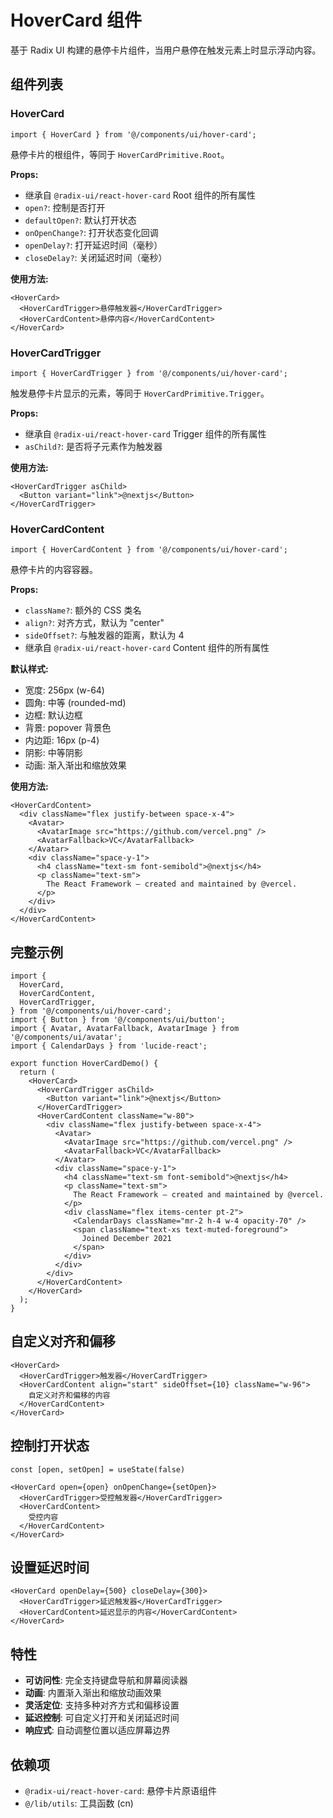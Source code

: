 # HoverCard 组件

基于 Radix UI 构建的悬停卡片组件，当用户悬停在触发元素上时显示浮动内容。

## 组件列表

### HoverCard

```tsx
import { HoverCard } from '@/components/ui/hover-card';
```

悬停卡片的根组件，等同于 `HoverCardPrimitive.Root`。

**Props:**

- 继承自 `@radix-ui/react-hover-card` Root 组件的所有属性
- `open?`: 控制是否打开
- `defaultOpen?`: 默认打开状态
- `onOpenChange?`: 打开状态变化回调
- `openDelay?`: 打开延迟时间（毫秒）
- `closeDelay?`: 关闭延迟时间（毫秒）

**使用方法:**

```tsx
<HoverCard>
  <HoverCardTrigger>悬停触发器</HoverCardTrigger>
  <HoverCardContent>悬停内容</HoverCardContent>
</HoverCard>
```

### HoverCardTrigger

```tsx
import { HoverCardTrigger } from '@/components/ui/hover-card';
```

触发悬停卡片显示的元素，等同于 `HoverCardPrimitive.Trigger`。

**Props:**

- 继承自 `@radix-ui/react-hover-card` Trigger 组件的所有属性
- `asChild?`: 是否将子元素作为触发器

**使用方法:**

```tsx
<HoverCardTrigger asChild>
  <Button variant="link">@nextjs</Button>
</HoverCardTrigger>
```

### HoverCardContent

```tsx
import { HoverCardContent } from '@/components/ui/hover-card';
```

悬停卡片的内容容器。

**Props:**

- `className?`: 额外的 CSS 类名
- `align?`: 对齐方式，默认为 "center"
- `sideOffset?`: 与触发器的距离，默认为 4
- 继承自 `@radix-ui/react-hover-card` Content 组件的所有属性

**默认样式:**

- 宽度: 256px (w-64)
- 圆角: 中等 (rounded-md)
- 边框: 默认边框
- 背景: popover 背景色
- 内边距: 16px (p-4)
- 阴影: 中等阴影
- 动画: 渐入渐出和缩放效果

**使用方法:**

```tsx
<HoverCardContent>
  <div className="flex justify-between space-x-4">
    <Avatar>
      <AvatarImage src="https://github.com/vercel.png" />
      <AvatarFallback>VC</AvatarFallback>
    </Avatar>
    <div className="space-y-1">
      <h4 className="text-sm font-semibold">@nextjs</h4>
      <p className="text-sm">
        The React Framework – created and maintained by @vercel.
      </p>
    </div>
  </div>
</HoverCardContent>
```

## 完整示例

```tsx
import {
  HoverCard,
  HoverCardContent,
  HoverCardTrigger,
} from '@/components/ui/hover-card';
import { Button } from '@/components/ui/button';
import { Avatar, AvatarFallback, AvatarImage } from '@/components/ui/avatar';
import { CalendarDays } from 'lucide-react';

export function HoverCardDemo() {
  return (
    <HoverCard>
      <HoverCardTrigger asChild>
        <Button variant="link">@nextjs</Button>
      </HoverCardTrigger>
      <HoverCardContent className="w-80">
        <div className="flex justify-between space-x-4">
          <Avatar>
            <AvatarImage src="https://github.com/vercel.png" />
            <AvatarFallback>VC</AvatarFallback>
          </Avatar>
          <div className="space-y-1">
            <h4 className="text-sm font-semibold">@nextjs</h4>
            <p className="text-sm">
              The React Framework – created and maintained by @vercel.
            </p>
            <div className="flex items-center pt-2">
              <CalendarDays className="mr-2 h-4 w-4 opacity-70" />
              <span className="text-xs text-muted-foreground">
                Joined December 2021
              </span>
            </div>
          </div>
        </div>
      </HoverCardContent>
    </HoverCard>
  );
}
```

## 自定义对齐和偏移

```tsx
<HoverCard>
  <HoverCardTrigger>触发器</HoverCardTrigger>
  <HoverCardContent align="start" sideOffset={10} className="w-96">
    自定义对齐和偏移的内容
  </HoverCardContent>
</HoverCard>
```

## 控制打开状态

```tsx
const [open, setOpen] = useState(false)

<HoverCard open={open} onOpenChange={setOpen}>
  <HoverCardTrigger>受控触发器</HoverCardTrigger>
  <HoverCardContent>
    受控内容
  </HoverCardContent>
</HoverCard>
```

## 设置延迟时间

```tsx
<HoverCard openDelay={500} closeDelay={300}>
  <HoverCardTrigger>延迟触发器</HoverCardTrigger>
  <HoverCardContent>延迟显示的内容</HoverCardContent>
</HoverCard>
```

## 特性

- **可访问性**: 完全支持键盘导航和屏幕阅读器
- **动画**: 内置渐入渐出和缩放动画效果
- **灵活定位**: 支持多种对齐方式和偏移设置
- **延迟控制**: 可自定义打开和关闭延迟时间
- **响应式**: 自动调整位置以适应屏幕边界

## 依赖项

- `@radix-ui/react-hover-card`: 悬停卡片原语组件
- `@/lib/utils`: 工具函数 (cn)
